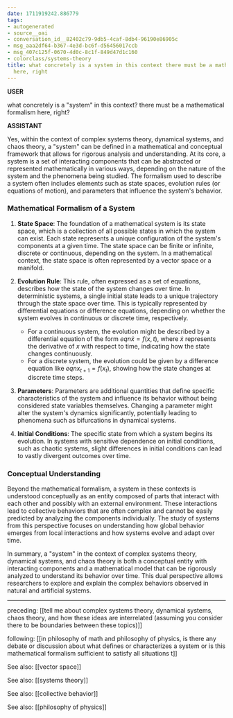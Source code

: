 ```yaml
---
date: 1711919242.886779
tags:
- autogenerated
- source__oai
- conversation_id__82402c79-9db5-4caf-8db4-96190e86905c
- msg_aaa2df64-b367-4e3d-bc6f-d56456017ccb
- msg_407c125f-0670-4d0c-8c1f-849d47d1c160
- colorclass/systems-theory
title: what concretely is a system in this context there must be a mathematical formalism
  here, right
---
```


**USER**

what concretely is a "system" in this context? there must be a mathematical formalism here, right?


**ASSISTANT**

Yes, within the context of complex systems theory, dynamical systems, and chaos theory, a "system" can be defined in a mathematical and conceptual framework that allows for rigorous analysis and understanding. At its core, a system is a set of interacting components that can be abstracted or represented mathematically in various ways, depending on the nature of the system and the phenomena being studied. The formalism used to describe a system often includes elements such as state spaces, evolution rules (or equations of motion), and parameters that influence the system's behavior.

### Mathematical Formalism of a System

1. **State Space**: The foundation of a mathematical system is its state space, which is a collection of all possible states in which the system can exist. Each state represents a unique configuration of the system's components at a given time. The state space can be finite or infinite, discrete or continuous, depending on the system. In a mathematical context, the state space is often represented by a vector space or a manifold.

2. **Evolution Rule**: This rule, often expressed as a set of equations, describes how the state of the system changes over time. In deterministic systems, a single initial state leads to a unique trajectory through the state space over time. This is typically represented by differential equations or difference equations, depending on whether the system evolves in continuous or discrete time, respectively.

    - For a continuous system, the evolution might be described by a differential equation of the form $eqn\dot{x} = f(x, t)$, where $\dot{x}$ represents the derivative of $x$ with respect to time, indicating how the state changes continuously.
    - For a discrete system, the evolution could be given by a difference equation like $eqn x_{t+1} = f(x_t)$, showing how the state changes at discrete time steps.

3. **Parameters**: Parameters are additional quantities that define specific characteristics of the system and influence its behavior without being considered state variables themselves. Changing a parameter might alter the system's dynamics significantly, potentially leading to phenomena such as bifurcations in dynamical systems.

4. **Initial Conditions**: The specific state from which a system begins its evolution. In systems with sensitive dependence on initial conditions, such as chaotic systems, slight differences in initial conditions can lead to vastly divergent outcomes over time.

### Conceptual Understanding

Beyond the mathematical formalism, a system in these contexts is understood conceptually as an entity composed of parts that interact with each other and possibly with an external environment. These interactions lead to collective behaviors that are often complex and cannot be easily predicted by analyzing the components individually. The study of systems from this perspective focuses on understanding how global behavior emerges from local interactions and how systems evolve and adapt over time.

In summary, a "system" in the context of complex systems theory, dynamical systems, and chaos theory is both a conceptual entity with interacting components and a mathematical model that can be rigorously analyzed to understand its behavior over time. This dual perspective allows researchers to explore and explain the complex behaviors observed in natural and artificial systems.


---

preceding: [[tell me about complex systems theory, dynamical systems, chaos theory, and how these ideas are interrelated (assuming you consider there to be boundaries between these topics)]]  


following: [[in philosophy of math and philosophy of physics, is there any debate or discussion about what defines or characterizes a system or is this mathematical formalism sufficient to satisfy all situations t]]

See also: [[vector space]]


See also: [[systems theory]]


See also: [[collective behavior]]


See also: [[philosophy of physics]]